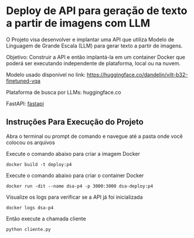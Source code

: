 # Deploy de API para geração de texto a partir de imagens com LLM

O Projeto visa desenvolver e implantar uma API  que utiliza Modelo de  Linguagem de Grande  Escala  (LLM)  para  gerar  texto  a  partir  de  imagens. 

Objetivo: Construir  a  API  e  então implantá-la em um container Docker que poderá ser executando independente de plataforma, local ou na nuvem. 

Modelo usado disponível no link: https://huggingface.co/dandelin/vilt-b32-finetuned-vqa

Plataforma de busca por LLMs: huggingface.co

FastAPI: [fastapi](https://fastapi.tiangolo.com)

## Instruções Para Execução do Projeto 

Abra o terminal ou prompt de comando e navegue até a pasta onde você colocou os arquivos

Execute o comando abaixo para criar a imagem Docker

`docker build -t deploy:p4`

Execute o comando abaixo para criar o container Docker

`docker run -dit --name dsa-p4 -p 3000:3000 dsa-deploy:p4`

Visualize os logs para verificar se a API já foi inicializada

`docker logs dsa-p4`

Então execute a chamada cliente

`python cliente.py`
